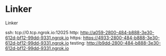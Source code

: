 # Linker
Linker

ssh: tcp://0.tcp.ngrok.io:12025 
http: http://a059-2800-484-b888-3e30-612d-bf12-99dd-9331.ngrok.io 
https: https://4933-2800-484-b888-3e30-612d-bf12-99dd-9331.ngrok.io 
testing: http://b9dd-2800-484-b888-3e30-612d-bf12-99dd-9331.ngrok.io 